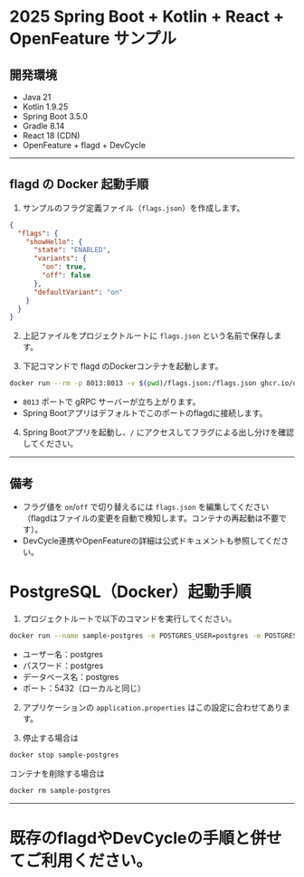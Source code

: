 # 2025 Spring Boot + Kotlin + React + OpenFeature サンプル

## 開発環境
- Java 21
- Kotlin 1.9.25
- Spring Boot 3.5.0
- Gradle 8.14
- React 18 (CDN)
- OpenFeature + flagd + DevCycle

---

## flagd の Docker 起動手順

1. サンプルのフラグ定義ファイル（`flags.json`）を作成します。

```json
{
  "flags": {
    "showHello": {
      "state": "ENABLED",
      "variants": {
        "on": true,
        "off": false
      },
      "defaultVariant": "on"
    }
  }
}
```

2. 上記ファイルをプロジェクトルートに `flags.json` という名前で保存します。

3. 下記コマンドで flagd のDockerコンテナを起動します。

```sh
docker run --rm -p 8013:8013 -v $(pwd)/flags.json:/flags.json ghcr.io/open-feature/flagd:latest start --uri file:/flags.json --port 8013
```

- `8013` ポートで gRPC サーバーが立ち上がります。
- Spring Bootアプリはデフォルトでこのポートのflagdに接続します。

4. Spring Bootアプリを起動し、`/` にアクセスしてフラグによる出し分けを確認してください。

---

## 備考
- フラグ値を `on`/`off` で切り替えるには `flags.json` を編集してください（flagdはファイルの変更を自動で検知します。コンテナの再起動は不要です）。
- DevCycle連携やOpenFeatureの詳細は公式ドキュメントも参照してください。

# PostgreSQL（Docker）起動手順

1. プロジェクトルートで以下のコマンドを実行してください。

```sh
docker run --name sample-postgres -e POSTGRES_USER=postgres -e POSTGRES_PASSWORD=postgres -e POSTGRES_DB=postgres -p 5432:5432 -d postgres:16
```

- ユーザー名：postgres
- パスワード：postgres
- データベース名：postgres
- ポート：5432（ローカルと同じ）

2. アプリケーションの `application.properties` はこの設定に合わせてあります。

3. 停止する場合は

```sh
docker stop sample-postgres
```

コンテナを削除する場合は

```sh
docker rm sample-postgres
```

---

# 既存のflagdやDevCycleの手順と併せてご利用ください。 